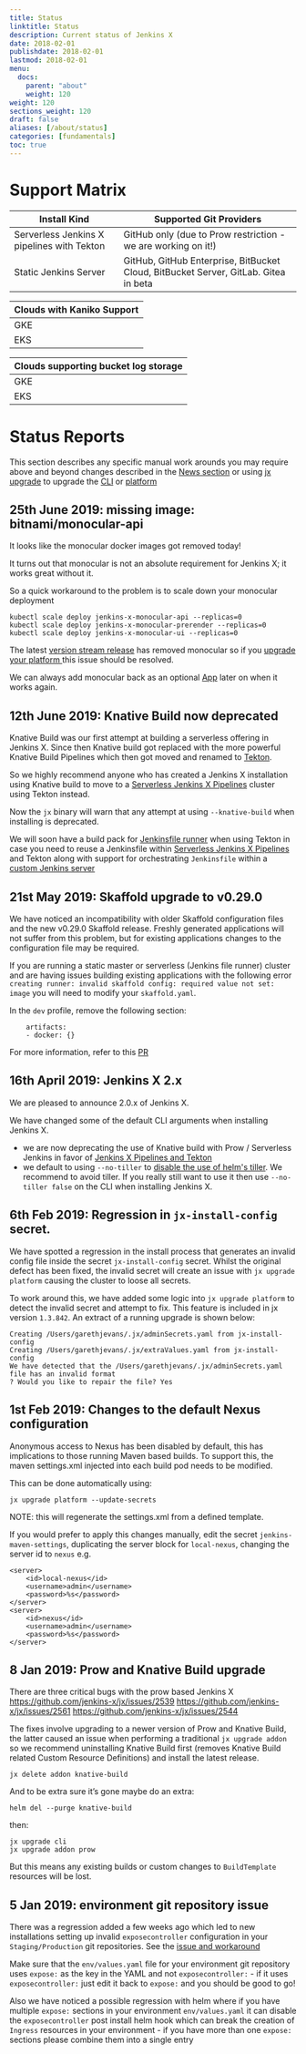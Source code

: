 ```yaml
---
title: Status
linktitle: Status
description: Current status of Jenkins X
date: 2018-02-01
publishdate: 2018-02-01
lastmod: 2018-02-01
menu:
  docs:
    parent: "about"
    weight: 120
weight: 120
sections_weight: 120
draft: false
aliases: [/about/status]
categories: [fundamentals]
toc: true
---
```


# Support Matrix

| Install Kind | Supported Git Providers |
| --- | ---  |
| Serverless Jenkins X pipelines with Tekton | GitHub only (due to Prow restriction - we are working on it!) |
| Static Jenkins Server | GitHub, GitHub Enterprise, BitBucket Cloud, BitBucket Server, GitLab. Gitea in beta |


| Clouds with Kaniko Support |
| --- | 
| GKE |
| EKS |

| Clouds supporting bucket log storage |
| --- | 
| GKE |
| EKS |


# Status Reports

This section describes any specific manual work arounds you may require above and beyond changes described in the [News section](/news/) or using [jx upgrade](/commands/jx_upgrade/) to upgrade the [CLI](/commands/jx_upgrade_cli/) or [platform](/commands/jx_upgrade_platform/)


## 25th June 2019: missing image: bitnami/monocular-api

It looks like the monocular docker images got removed today! 

It turns out that monocular is not an absolute requirement for Jenkins X; it works great without it.

So a quick workaround to the problem is to scale down your monocular deployment

``` 
kubectl scale deploy jenkins-x-monocular-api --replicas=0
kubectl scale deploy jenkins-x-monocular-prerender --replicas=0
kubectl scale deploy jenkins-x-monocular-ui --replicas=0
``` 

The latest [version stream release](/architecture/version-stream/) has removed monocular so if you [upgrade your platform
](/getting-started/upgrade-jx/) this issue should be resolved. 

We can always add monocular back as an optional [App](/apps) later on when it works again.


## 12th June 2019: Knative Build now deprecated

Knative Build was our first attempt at building a serverless offering in Jenkins X. Since then Knative build got replaced with the more powerful Knative Build Pipelines which then got moved and renamed to [Tekton](https://tekton.dev/).

So we highly recommend anyone who has created a Jenkins X installation using Knative build to move to a [Serverless Jenkins X Pipelines](/architecture/jenkins-x-pipelines/) cluster using Tekton instead.

Now the `jx` binary will warn that any attempt at using `--knative-build` when installing is deprecated.

We will soon have a build pack for [Jenkinsfile runner](https://github.com/jenkinsci/jenkinsfile-runner) when using Tekton in case you need to reuse a Jenkinsfile within [Serverless Jenkins X Pipelines](/architecture/jenkins-x-pipelines/) and Tekton along with support for orchestrating `Jenkinsfile` within a [custom Jenkins server](/architecture/custom-jenkins/) 

## 21st May 2019: Skaffold upgrade to v0.29.0

We have noticed an incompatibility with older Skaffold configuration files and the new v0.29.0 Skaffold release.  Freshly generated applications will not suffer from this problem, but for existing applications changes to the configuration file may be required.

If you are running a static master or serverless (Jenkins file runner) cluster and are having issues building existing applications with the following error `creating runner: invalid skaffold config: required value not set: image` you will need to modify your `skaffold.yaml`.

In the `dev` profile, remove the following section:

```
    artifacts:	
    - docker: {}
```

For more information, refer to this [PR](https://github.com/jenkins-x-buildpacks/jenkins-x-kubernetes/pull/50/files)

## 16th April 2019: Jenkins X 2.x

We are pleased to announce 2.0.x of Jenkins X.

We have changed some of the default CLI arguments when installing Jenkins X.
 
* we are now deprecating the use of Knative build with Prow / Serverless Jenkins in favor of [Jenkins X Pipelines and Tekton](/architecture/jenkins-x-pipelines/)
* we default to using `--no-tiller`  to [disable the use of helm's tiller](/news/helm-without-tiller/). We recommend to avoid tiller. If you really still want to use it then use `--no-tiller false` on the CLI when installing Jenkins X.


## 6th Feb 2019: Regression in `jx-install-config` secret.

We have spotted a regression in the install process that generates an invalid config file inside the secret `jx-install-config` secret.  Whilst the original defect has been fixed, the invalid secret will create an issue with `jx upgrade platform` causing the cluster to loose all secrets.

To work around this, we have added some logic into `jx upgrade platform` to detect the invalid secret and attempt to fix.  This feature is included in jx version `1.3.842`.  An extract of a running upgrade is shown below:  

```
Creating /Users/garethjevans/.jx/adminSecrets.yaml from jx-install-config
Creating /Users/garethjevans/.jx/extraValues.yaml from jx-install-config
We have detected that the /Users/garethjevans/.jx/adminSecrets.yaml file has an invalid format
? Would you like to repair the file? Yes
```

## 1st Feb 2019: Changes to the default Nexus configuration

Anonymous access to Nexus has been disabled by default, this has implications to those running Maven based builds.  To support this, the maven settings.xml injected into each build pod needs to be modified.

This can be done automatically using:

```
jx upgrade platform --update-secrets
```

NOTE: this will regenerate the settings.xml from a defined template.

If you would prefer to apply this changes manually, edit the secret `jenkins-maven-settings`, duplicating the server block for `local-nexus`, changing the server id to `nexus` e.g. 

```
<server>
    <id>local-nexus</id>
    <username>admin</username>
    <password>%s</password>
</server>
<server>
    <id>nexus</id>
    <username>admin</username>
    <password>%s</password>
</server>
```

## 8 Jan 2019: Prow and Knative Build upgrade

There are three critical bugs with the prow based Jenkins X
https://github.com/jenkins-x/jx/issues/2539
https://github.com/jenkins-x/jx/issues/2561
https://github.com/jenkins-x/jx/issues/2544

The fixes involve upgrading to a newer version of Prow and Knative Build, the latter caused an issue when performing a traditional `jx upgrade addon` so we recommend uninstalling Knative Build first (removes Knative Build related Custom Resource Definitions) and install the latest release.  

```
jx delete addon knative-build
```

And to be extra sure it’s gone maybe do an extra:

```
helm del --purge knative-build
```

then:

```
jx upgrade cli
jx upgrade addon prow
```

But this means any existing builds or custom changes to `BuildTemplate` resources will be lost.


## 5 Jan 2019: environment git repository issue

There was a regression added a few weeks ago which led to new installations setting up invalid `exposecontroller` configuration in your `Staging/Production` git repositories. See the [issue and workaround](https://github.com/jenkins-x/jx/issues/2591#issuecomment-451516674)

Make sure that the `env/values.yaml` file for your environment git repository uses `expose:` as the key in the YAML and not `exposecontroller:` - if it uses `exposecontroller:` just edit it back to `expose:` and you should be good to go!

Also we have noticed a possible regression with helm where if you have multiple `expose:` sections in your environment `env/values.yaml` it can disable the `exposecontroller` post install helm hook which can break the creation of `Ingress` resources in your environment - if you have more than one `expose:` sections please combine them into a single entry

